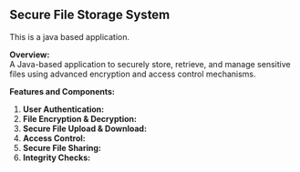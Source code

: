 ## Secure File Storage System

This is a java based application.

**Overview:**  
A Java-based application to securely store, retrieve, and manage sensitive files using advanced encryption and access control mechanisms.

**Features and Components:**

1. **User Authentication:**  
2. **File Encryption & Decryption:**  
3. **Secure File Upload & Download:**  
4. **Access Control:**
5. **Secure File Sharing:**  
6. **Integrity Checks:**  

     
